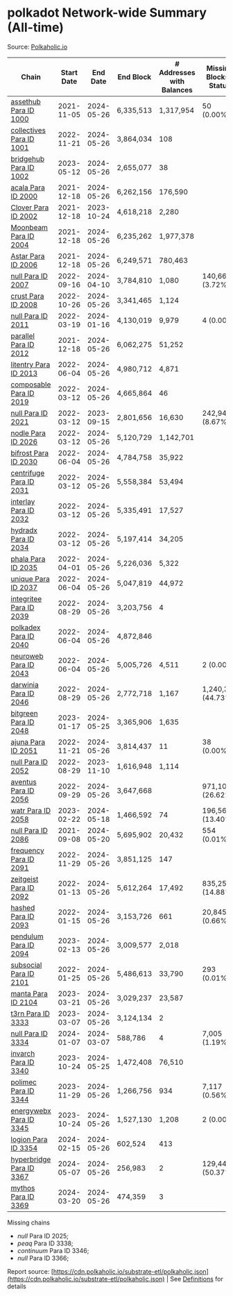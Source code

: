 # polkadot Network-wide Summary (All-time)

Source: [Polkaholic.io](https://polkaholic.io)


| Chain            | Start Date | End Date | End Block | # Addresses with Balances | Missing Blocks / Status |
| ---------------- | ---------- | ---------| --------- | ------------------------- | ----------------------- |
| [assethub Para ID 1000](/polkadot/1000-assethub) | 2021-11-05 | 2024-05-26 | 6,335,513 |  1,317,954 | 50 (0.00%)  |
| [collectives Para ID 1001](/polkadot/1001-collectives) | 2022-11-21 | 2024-05-26 | 3,864,034 |  108 |    |
| [bridgehub Para ID 1002](/polkadot/1002-bridgehub) | 2023-05-12 | 2024-05-26 | 2,655,077 |  38 |    |
| [acala Para ID 2000](/polkadot/2000-acala) | 2021-12-18 | 2024-05-26 | 6,262,156 |  176,590 |    |
| [Clover Para ID 2002](/polkadot/2002-clover) | 2021-12-18 | 2023-10-24 | 4,618,218 |  2,280 |    |
| [Moonbeam Para ID 2004](/polkadot/2004-moonbeam) | 2021-12-18 | 2024-05-26 | 6,235,262 |  1,977,378 |    |
| [Astar Para ID 2006](/polkadot/2006-astar) | 2021-12-18 | 2024-05-26 | 6,249,571 |  780,463 |    |
| [null Para ID 2007](/polkadot/2007-kapex) | 2022-09-16 | 2024-04-10 | 3,784,810 |  1,080 | 140,668 (3.72%)  |
| [crust Para ID 2008](/polkadot/2008-crust) | 2022-10-26 | 2024-05-26 | 3,341,465 |  1,124 |    |
| [null Para ID 2011](/polkadot/2011-equilibrium) | 2022-03-19 | 2024-01-16 | 4,130,019 |  9,979 | 4 (0.00%)  |
| [parallel Para ID 2012](/polkadot/2012-parallel) | 2021-12-18 | 2024-05-26 | 6,062,275 |  51,252 |    |
| [litentry Para ID 2013](/polkadot/2013-litentry) | 2022-06-04 | 2024-05-26 | 4,980,712 |  4,871 |    |
| [composable Para ID 2019](/polkadot/2019-composable) | 2022-03-12 | 2024-05-26 | 4,665,864 |  46 |    |
| [null Para ID 2021](/polkadot/2021-efinity) | 2022-03-12 | 2023-09-15 | 2,801,656 |  16,630 | 242,949 (8.67%)  |
| [nodle Para ID 2026](/polkadot/2026-nodle) | 2022-03-12 | 2024-05-26 | 5,120,729 |  1,142,701 |    |
| [bifrost Para ID 2030](/polkadot/2030-bifrost) | 2022-06-04 | 2024-05-26 | 4,784,758 |  35,922 |    |
| [centrifuge Para ID 2031](/polkadot/2031-centrifuge) | 2022-03-12 | 2024-05-26 | 5,558,384 |  53,494 |    |
| [interlay Para ID 2032](/polkadot/2032-interlay) | 2022-03-12 | 2024-05-26 | 5,335,491 |  17,527 |    |
| [hydradx Para ID 2034](/polkadot/2034-hydradx) | 2022-03-12 | 2024-05-26 | 5,197,414 |  34,205 |    |
| [phala Para ID 2035](/polkadot/2035-phala) | 2022-04-01 | 2024-05-26 | 5,226,036 |  5,322 |    |
| [unique Para ID 2037](/polkadot/2037-unique) | 2022-06-04 | 2024-05-26 | 5,047,819 |  44,972 |    |
| [integritee Para ID 2039](/polkadot/2039-integritee) | 2022-08-29 | 2024-05-26 | 3,203,756 |  4 |    |
| [polkadex Para ID 2040](/polkadot/2040-polkadex) | 2022-06-04 | 2024-05-26 | 4,872,846 |   |    |
| [neuroweb Para ID 2043](/polkadot/2043-neuroweb) | 2022-06-04 | 2024-05-26 | 5,005,726 |  4,511 | 2 (0.00%)  |
| [darwinia Para ID 2046](/polkadot/2046-darwinia) | 2022-08-29 | 2024-05-26 | 2,772,718 |  1,167 | 1,240,326 (44.73%)  |
| [bitgreen Para ID 2048](/polkadot/2048-bitgreen) | 2023-01-17 | 2024-05-25 | 3,365,906 |  1,635 |    |
| [ajuna Para ID 2051](/polkadot/2051-ajuna) | 2022-11-21 | 2024-05-26 | 3,814,437 |  11 | 38 (0.00%)  |
| [null Para ID 2052](/polkadot/2052-polkadot-parathread-2052) | 2022-08-29 | 2023-11-10 | 1,616,948 |  1,114 |    |
| [aventus Para ID 2056](/polkadot/2056-aventus) | 2022-09-29 | 2024-05-26 | 3,647,668 |   | 971,101 (26.62%)  |
| [watr Para ID 2058](/polkadot/2058-watr) | 2023-02-22 | 2024-05-18 | 1,466,592 |  74 | 196,567 (13.40%)  |
| [null Para ID 2086](/polkadot/2086-kilt) | 2021-09-08 | 2024-05-20 | 5,695,902 |  20,432 | 554 (0.01%)  |
| [frequency Para ID 2091](/polkadot/2091-frequency) | 2022-11-29 | 2024-05-26 | 3,851,125 |  147 |    |
| [zeitgeist Para ID 2092](/polkadot/2092-zeitgeist) | 2022-01-13 | 2024-05-26 | 5,612,264 |  17,492 | 835,250 (14.88%)  |
| [hashed Para ID 2093](/polkadot/2093-hashed) | 2022-01-15 | 2024-05-26 | 3,153,726 |  661 | 20,845 (0.66%)  |
| [pendulum Para ID 2094](/polkadot/2094-pendulum) | 2023-02-13 | 2024-05-26 | 3,009,577 |  2,018 |    |
| [subsocial Para ID 2101](/polkadot/2101-subsocial) | 2022-01-25 | 2024-05-26 | 5,486,613 |  33,790 | 293 (0.01%)  |
| [manta Para ID 2104](/polkadot/2104-manta) | 2023-03-21 | 2024-05-26 | 3,029,237 |  23,587 |    |
| [t3rn Para ID 3333](/polkadot/3333-t3rn) | 2023-03-07 | 2024-05-26 | 3,124,134 |  2 |    |
| [null Para ID 3334](/polkadot/3334-polkadot-parathread-3334) | 2024-01-07 | 2024-03-07 | 588,786 |  4 | 7,005 (1.19%)  |
| [invarch Para ID 3340](/polkadot/3340-invarch) | 2023-10-24 | 2024-05-25 | 1,472,408 |  76,510 |    |
| [polimec Para ID 3344](/polkadot/3344-polimec) | 2023-11-29 | 2024-05-26 | 1,266,756 |  934 | 7,117 (0.56%)  |
| [energywebx Para ID 3345](/polkadot/3345-energywebx) | 2023-10-24 | 2024-05-26 | 1,527,130 |  1,208 | 2 (0.00%)  |
| [logion Para ID 3354](/polkadot/3354-logion) | 2024-02-15 | 2024-05-26 | 602,524 |  413 |    |
| [hyperbridge Para ID 3367](/polkadot/3367-hyperbridge) | 2024-05-07 | 2024-05-26 | 256,983 |  2 | 129,443 (50.37%)  |
| [mythos Para ID 3369](/polkadot/3369-mythos) | 2024-03-20 | 2024-05-26 | 474,359 |  3 |    |

Missing chains


* *null* Para ID 2025; 
* *peaq* Para ID 3338; 
* *continuum* Para ID 3346; 
* *null* Para ID 3366; 

Report source: [https://cdn.polkaholic.io/substrate-etl/polkaholic.json](https://cdn.polkaholic.io/substrate-etl/polkaholic.json) | See [Definitions](/DEFINITIONS.md) for details
